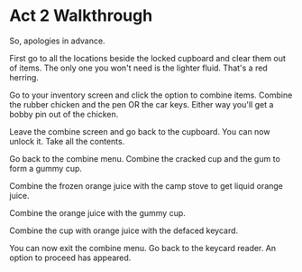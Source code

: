 # Act 2 Walkthrough
So, apologies in advance.

First go to all the locations beside the locked cupboard and clear them out of items. The only one you won't need is the lighter fluid. That's a red herring.

Go to your inventory screen and click the option to combine items. Combine the rubber chicken and the pen OR the car keys. Either way you'll get a bobby pin out of the chicken.

Leave the combine screen and go back to the cupboard. You can now unlock it. Take all the contents.

Go back to the combine menu. Combine the cracked cup and the gum to form a gummy cup.

Combine the frozen orange juice with the camp stove to get liquid orange juice.

Combine the orange juice with the gummy cup.

Combine the cup with orange juice with the defaced keycard.

You can now exit the combine menu. Go back to the keycard reader. An option to proceed has appeared.